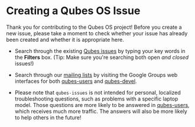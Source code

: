 Creating a Qubes OS Issue
=========================

Thank you for contributing to the Qubes OS project! Before you create a new
issue, please take a moment to check whether your issue has already been
created and whether it is appropriate here.

 * Search through the existing [Qubes issues] by typing your key words in the
   **Filters** box. (Tip: Make sure you're searching both open *and closed*
   issues!)

 * Search through our [mailing lists] by visiting the Google Groups web
   interfaces for both [qubes-users] and [qubes-devel].

 * Please note that `qubes-issues` is not intended for personal, localized
   troubleshooting questions, such as problems with a specific laptop model.
   Those questions are more likely to be answered in [qubes-users], which
   receives much more traffic. The answers will also be more likely to help
   others in the future!


[Qubes issues]: https://github.com/QubesOS/qubes-issues/issues
[mailing lists]: https://www.qubes-os.org/mailing-lists/
[qubes-users]: https://groups.google.com/group/qubes-users
[qubes-devel]: https://groups.google.com/group/qubes-devel

